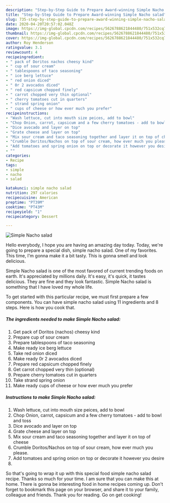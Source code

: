 ```yaml
---
description: "Step-by-Step Guide to Prepare Award-winning Simple Nacho salad"
title: "Step-by-Step Guide to Prepare Award-winning Simple Nacho salad"
slug: 735-step-by-step-guide-to-prepare-award-winning-simple-nacho-salad
date: 2020-04-20T20:57:02.048Z
image: https://img-global.cpcdn.com/recipes/5626788621844480/751x532cq70/simple-nacho-salad-recipe-main-photo.jpg
thumbnail: https://img-global.cpcdn.com/recipes/5626788621844480/751x532cq70/simple-nacho-salad-recipe-main-photo.jpg
cover: https://img-global.cpcdn.com/recipes/5626788621844480/751x532cq70/simple-nacho-salad-recipe-main-photo.jpg
author: Roy Henderson
ratingvalue: 3.1
reviewcount: 4
recipeingredient:
- " pack of Doritos nachos cheesy kind"
- " cup of sour cream"
- " tablespoons of taco seasoning"
- " ice berg lettuce"
- " red onion diced"
- " 0r 2 avocados diced"
- " red capsicum chopped finely"
- " carrot chopped very thin optional"
- " cherry tomatoes cut in quarters"
- " strand spring onion"
- " cups of cheese or how ever much you prefer"
recipeinstructions:
- "Wash lettuce, cut into mouth size peices, add to bowl"
- "Chop Onion, carrot, capsicum and a few cherry tomatoes - add to bowl and toss"
- "Dice avocado and layer on top"
- "Grate cheese and layer on top"
- "Mix sour cream and taco seasoning together and layer it on top of cheese"
- "Crumble Doritos/Nachos on top of sour cream, how ever much you please."
- "Add tomatoes and spring onion on top or decorate it however you desire"
- ""
categories:
- Recipe
tags:
- simple
- nacho
- salad

katakunci: simple nacho salad 
nutrition: 297 calories
recipecuisine: American
preptime: "PT39M"
cooktime: "PT43M"
recipeyield: "1"
recipecategory: Dessert

---
```



![Simple Nacho salad](https://img-global.cpcdn.com/recipes/5626788621844480/751x532cq70/simple-nacho-salad-recipe-main-photo.jpg)

Hello everybody, I hope you are having an amazing day today. Today, we're going to prepare a special dish, simple nacho salad. One of my favorites. This time, I'm gonna make it a bit tasty. This is gonna smell and look delicious.



Simple Nacho salad is one of the most favored of current trending foods on earth. It's appreciated by millions daily. It's easy, it's quick, it tastes delicious. They are fine and they look fantastic. Simple Nacho salad is something that I have loved my whole life.


To get started with this particular recipe, we must first prepare a few components. You can have simple nacho salad using 11 ingredients and 8 steps. Here is how you cook that.

<!--inarticleads1-->

##### The ingredients needed to make Simple Nacho salad:

1. Get  pack of Doritos (nachos) cheesy kind
1. Prepare  cup of sour cream
1. Prepare  tablespoons of taco seasoning
1. Make ready  ice berg lettuce
1. Take  red onion diced
1. Make ready  0r 2 avocados diced
1. Prepare  red capsicum chopped finely
1. Get  carrot chopped very thin (optional)
1. Prepare  cherry tomatoes cut in quarters
1. Take  strand spring onion
1. Make ready  cups of cheese or how ever much you prefer




<!--inarticleads2-->

##### Instructions to make Simple Nacho salad:

1. Wash lettuce, cut into mouth size peices, add to bowl
1. Chop Onion, carrot, capsicum and a few cherry tomatoes - add to bowl and toss
1. Dice avocado and layer on top
1. Grate cheese and layer on top
1. Mix sour cream and taco seasoning together and layer it on top of cheese
1. Crumble Doritos/Nachos on top of sour cream, how ever much you please.
1. Add tomatoes and spring onion on top or decorate it however you desire
1. 




So that's going to wrap it up with this special food simple nacho salad recipe. Thanks so much for your time. I am sure that you can make this at home. There is gonna be interesting food in home recipes coming up. Don't forget to bookmark this page on your browser, and share it to your family, colleague and friends. Thank you for reading. Go on get cooking!
